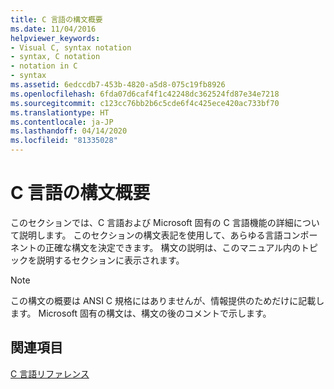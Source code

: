 ```yaml
---
title: C 言語の構文概要
ms.date: 11/04/2016
helpviewer_keywords:
- Visual C, syntax notation
- syntax, C notation
- notation in C
- syntax
ms.assetid: 6edccdb7-453b-4820-a5d8-075c19fb8926
ms.openlocfilehash: 6fda07d6caf4f1c42248dc362524fd87e34e7218
ms.sourcegitcommit: c123cc76bb2b6c5cde6f4c425ece420ac733bf70
ms.translationtype: HT
ms.contentlocale: ja-JP
ms.lasthandoff: 04/14/2020
ms.locfileid: "81335028"
---
```

# <a name="c-language-syntax-summary"></a>C 言語の構文概要

このセクションでは、C 言語および Microsoft 固有の C 言語機能の詳細について説明します。 このセクションの構文表記を使用して、あらゆる言語コンポーネントの正確な構文を決定できます。 構文の説明は、このマニュアル内のトピックを説明するセクションに表示されます。

> [!NOTE]
> この構文の概要は ANSI C 規格にはありませんが、情報提供のためだけに記載します。 Microsoft 固有の構文は、構文の後のコメントで示します。

## <a name="see-also"></a>関連項目

[C 言語リファレンス](../c-language/c-language-reference.md)
